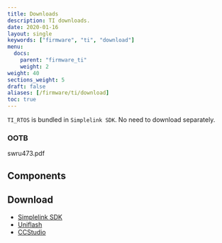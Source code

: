 ```yaml
---
title: Downloads
description: TI downloads.
date: 2020-01-16
layout: single
keywords: ["firmware", "ti", "download"]
menu:
  docs:
    parent: "firmware_ti"
    weight: 2
weight: 40
sections_weight: 5
draft: false
aliases: [/firmware/ti/download]
toc: true
---
```


`TI_RTOS` is bundled in `Simplelink SDK`. No need to download separately.

### OOTB

swru473.pdf

## Components

## Download

+ [Simplelink SDK]() 
+ [Uniflash]()
+ [CCStudio]()
